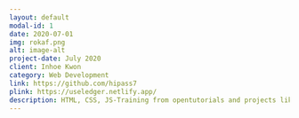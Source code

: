 ```yaml
---
layout: default
modal-id: 1
date: 2020-07-01
img: rokaf.png
alt: image-alt
project-date: July 2020
client: Inhoe Kwon
category: Web Development
link: https://github.com/hipass7
plink: https://useledger.netlify.app/
description: HTML, CSS, JS-Training from opentutorials and projects like 'random restaurant' and 'id use ledger' 
---
```

